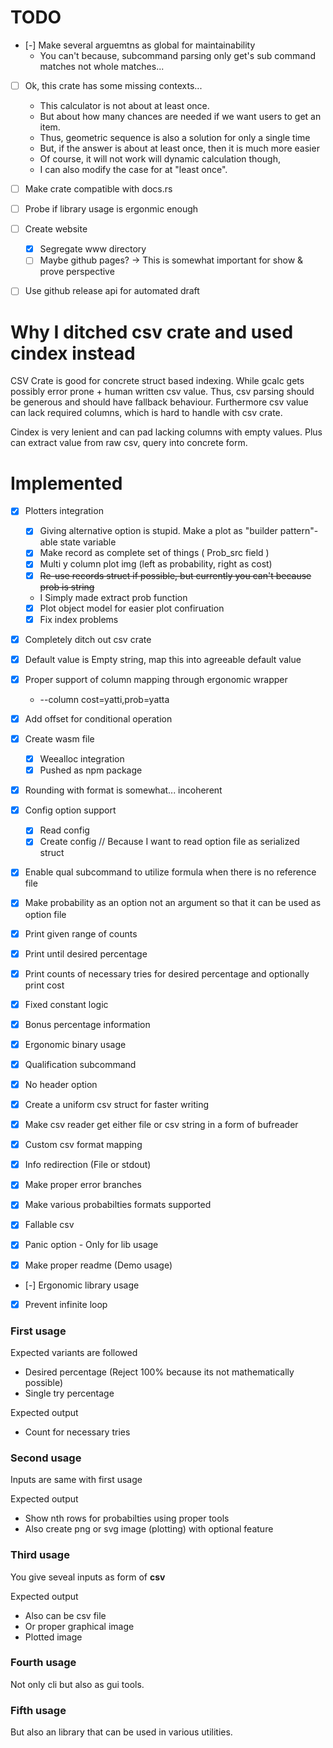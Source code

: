 # TODO

* [-] Make several arguemtns as global for maintainability
	- You can't because, subcommand parsing only get's sub command matches not whole matches...

* [ ] Ok, this crate has some missing contexts...
	- This calculator is not about at least once.
	- But about how many chances are needed if we want users to get an item.
	- Thus, geometric sequence is also a solution for only a single time
	- But, if the answer is about at least once, then it is much more easier
	- Of course, it will not work will dynamic calculation though,
	- I can also modify the case for at "least once".

* [ ] Make crate compatible with docs.rs
* [ ] Probe if library usage is ergonmic enough
* [ ] Create website
	* [x] Segregate www directory
	* [ ] Maybe github pages? -> This is somewhat important for show & prove perspective

* [ ] Use github release api for automated draft

# Why I ditched csv crate and used cindex instead

CSV Crate is good for concrete struct based indexing. While gcalc gets possibly
error prone + human written csv value. Thus, csv parsing should be generous and
should have fallback behaviour. Furthermore csv value can lack required
columns, which is hard to handle with csv crate.

Cindex is very lenient and can pad lacking columns with empty values. Plus can
extract value from raw csv, query into concrete form.

# Implemented

* [x] Plotters integration
	* [x] Giving alternative option is stupid. Make a plot as "builder pattern"-able state variable
	* [x] Make record as complete set of things ( Prob\_src field )
	* [x] Multi y column plot img (left as probability, right as cost)
	* [x] ~~Re-use records struct if possible, but currently you can't because prob is string~~
	- I Simply made extract prob function
	* [x] Plot object model for easier plot confiruation
	* [x] Fix index problems

* [x] Completely ditch out csv crate
* [x] Default value is Empty string, map this into agreeable default value
* [x] Proper support of column mapping through ergonomic wrapper
	- --column cost=yatti,prob=yatta
* [x] Add offset for conditional operation
* [x] Create wasm file
	* [x] Weealloc integration
	* [x] Pushed as npm package
* [x] Rounding with format is somewhat... incoherent
* [x] Config option support
	* [x] Read config
	* [x] Create config // Because I want to read option file as serialized struct

* [x] Enable qual subcommand to utilize formula when there is no reference file
* [x] Make probability as an option not an argument so that it can be used as
option file

* [x] Print given range of counts
* [x] Print until desired percentage
* [x] Print counts of necessary tries for desired percentage and optionally
print cost
* [x] Fixed constant logic
* [x] Bonus percentage information
* [x] Ergonomic binary usage
* [x] Qualification subcommand
* [x] No header option
* [x] Create a uniform csv struct for faster writing
* [x] Make csv reader get either file or csv string in a form of bufreader
* [x] Custom csv format mapping
* [x] Info redirection (File or stdout)
* [x] Make proper error branches
* [x] Make various probabilties formats supported
* [x] Fallable csv
* [x] Panic option - Only for lib usage
* [x] Make proper readme (Demo usage)
* [-] Ergonomic library usage
* [x] Prevent infinite loop


### First usage

Expected variants are followed

- Desired percentage (Reject 100% because its not mathematically possible)
- Single try percentage

Expected output

- Count for necessary tries

### Second usage

Inputs are same with first usage

Expected output

- Show nth rows for probabilties using proper tools 
- Also create png or svg image (plotting) with optional feature

### Third usage

You give seveal inputs as form of **csv**

Expected output

- Also can be csv file
- Or proper graphical image
- Plotted image

### Fourth usage

Not only cli but also as gui tools.

### Fifth usage

But also an library that can be used in various utilities.
